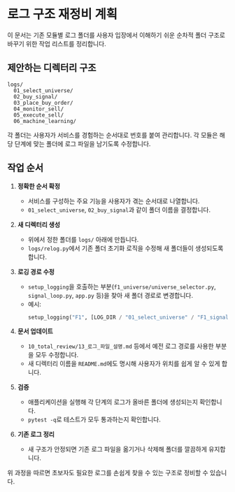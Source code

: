 # 로그 구조 재정비 계획

이 문서는 기존 모듈별 로그 폴더를 사용자 입장에서 이해하기 쉬운 순차적 폴더 구조로 바꾸기 위한 작업 리스트를 정리합니다.

## 제안하는 디렉터리 구조

```
logs/
  01_select_universe/
  02_buy_signal/
  03_place_buy_order/
  04_monitor_sell/
  05_execute_sell/
  06_machine_learning/
```

각 폴더는 사용자가 서비스를 경험하는 순서대로 번호를 붙여 관리합니다. 각 모듈은 해당 단계에 맞는 폴더에 로그 파일을 남기도록 수정합니다.

## 작업 순서

1. **정확한 순서 확정**
   - 서비스를 구성하는 주요 기능을 사용자가 겪는 순서대로 나열합니다.
   - `01_select_universe`, `02_buy_signal`과 같이 폴더 이름을 결정합니다.

2. **새 디렉터리 생성**
   - 위에서 정한 폴더를 `logs/` 아래에 만듭니다.
   - `logs/relog.py`에서 기존 폴더 초기화 로직을 수정해 새 폴더들이 생성되도록 합니다.

3. **로깅 경로 수정**
   - `setup_logging`을 호출하는 부분(`f1_universe/universe_selector.py`, `signal_loop.py`, `app.py` 등)을 찾아 새 폴더 경로로 변경합니다.
   - 예시:
     ```python
     setup_logging("F1", [LOG_DIR / "01_select_universe" / "F1_signal_engine.log"])
     ```

4. **문서 업데이트**
   - `10_total_review/13_로그_파일_설명.md` 등에서 예전 로그 경로를 사용한 부분을 모두 수정합니다.
   - 새 디렉터리 이름을 `README.md`에도 명시해 사용자가 위치를 쉽게 알 수 있게 합니다.

5. **검증**
   - 애플리케이션을 실행해 각 단계의 로그가 올바른 폴더에 생성되는지 확인합니다.
   - `pytest -q`로 테스트가 모두 통과하는지 확인합니다.

6. **기존 로그 정리**
   - 새 구조가 안정되면 기존 로그 파일을 옮기거나 삭제해 폴더를 깔끔하게 유지합니다.

위 과정을 따르면 초보자도 필요한 로그를 손쉽게 찾을 수 있는 구조로 정비할 수 있습니다.
